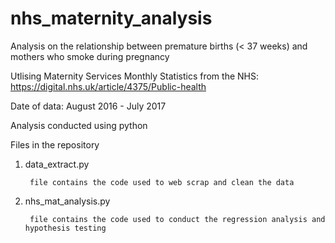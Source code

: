 # nhs_maternity_analysis
Analysis on the relationship between premature births (< 37 weeks) and mothers who smoke during pregnancy

Utlising Maternity Services Monthly Statistics from the NHS: https://digital.nhs.uk/article/4375/Public-health

Date of data: August 2016 - July 2017

Analysis conducted using python 

Files in the repository
1. data_extract.py

		file contains the code used to web scrap and clean the data
  
2. nhs_mat_analysis.py

  		file contains the code used to conduct the regression analysis and hypothesis testing
 
